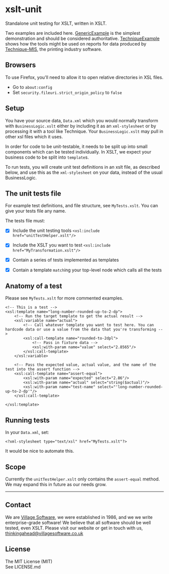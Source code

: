 # xslt-unit

Standalone unit testing for XSLT, written in XSLT.

Two examples are included here. [GenericExample][GE] is the simplest demonstration and should be considered authoritative.  [TechniqueExample][TE] shows how the tools might be used on reports for data produced by [Technique-MIS][TMIS], the printing industry software.

[GE]: ./GenericExample
[TE]: ./TechniqueExample
[TMIS]: http://www.technique-mis.com/

## Browsers

To use Firefox, you'll need to allow it to open relative directories in XSL files.

 * Go to `about:config`
 * Set `security.fileuri.strict_origin_policy` to `false`

## Setup

You have your source data, `Data.xml` which you would normally transform with `BusinessLogic.xslt` either by including it as an `xml-stylesheet` or by processing it with a tool like Technique. Your `BusinessLogic.xslt` may pull in other xsl files which it uses.

In order for code to be unit-testable, it needs to be split up into small components which can be tested individually. In XSLT, we expect your business code to be split into `template`s. 

To run tests, you will create unit test definitions in an xslt file, as described below, and use this as the `xml-stylesheet` on your data, instead of the usual BusinessLogic.


## The unit tests file

For example test definitions, and file structure, see `MyTests.xslt`.
You can give your tests file any name.

The tests file must:

 - [x] Include the unit testing tools `<xsl:include href="unitTestHelper.xslt"/>`
 - [x] Include the XSLT you want to test `<xsl:include href="MyTransformation.xslt"/>`
 - [x] Contain a series of tests implemented as templates
 - [x] Contain a template `match`ing your top-level node which calls all the tests
 
 
## Anatomy of a test

Please see `MyTests.xslt` for more commented examples.

	<!-- This is a test -->
	<xsl:template name="long-number-rounded-up-to-2-dp">
		<!-- Run the target template to get the actual result -->
		<xsl:variable name="actual">
			<!-- Call whatever template you want to test here. You can hardcode data or use a value from the data that you're transforming -->
			<xsl:call-template name="rounded-to-2dpl">
				<!-- Pass in fixture data -->
				<xsl:with-param name="value" select="2.8565"/>
			</xsl:call-template> 
		</xsl:variable>
		
		<!-- Pass the expected value, actual value, and the name of the test into the assert function -->
		<xsl:call-template name="assert-equal">
			<xsl:with-param name="expected" select="2.86"/>
			<xsl:with-param name="actual" select="string($actual)"/>
			<xsl:with-param name="test-name" select="'long-number-rounded-up-to-2-dp'"/>
		</xsl:call-template>
		
	</xsl:template>

	
## Running tests

In your `Data.xml`, set:

	<?xml-stylesheet type="text/xsl" href="MyTests.xslt"?>

It would be nice to automate this.


## Scope

Currently the `unitTestHelper.xslt` only contains the `assert-equal` method.
We may expand this in future as our needs grow.

----------

## Contact

We are [Village Software][VS], we were established in 1986, and we we write enterprise-grade software! We believe that all software should be well tested, even XSLT. Please visit our website or get in touch with us, [thinkingahead@villagesoftware.co.uk][email]

[VS]: http://villagesoftware.co.uk
[email]: mailto://thinkingahead@villagesoftware.co.uk

## License

The MIT License (MIT)  
See LICENSE.md